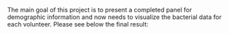 The main goal of this project is to present a completed panel for demographic information and now needs to visualize the bacterial data for each volunteer.
Please see below the final result:

